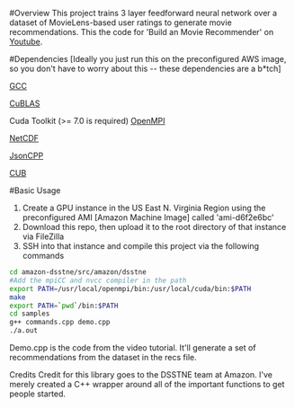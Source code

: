 #Overview
This project  trains 3 layer feedforward neural network over a dataset of MovieLens-based user ratings to generate movie recommendations. This the code for 'Build an Movie Recommender' on [Youtube](https://youtu.be/eKmIVU8EUbw).

#Dependencies
[Ideally you just run this on the preconfigured AWS image, so you don't have to worry about this -- these dependencies are a b*tch]

[GCC](https://gcc.gnu.org/install/)

[CuBLAS](https://github.com/amznlabs/amazon-dsstne/blob/master/docs/getting_started/setup.md#cublas-setup)

Cuda Toolkit (>= 7.0 is required) 
[OpenMPI](https://github.com/amznlabs/amazon-dsstne/blob/master/docs/getting_started/setup.md#openmpi-setup)

[NetCDF](https://github.com/amznlabs/amazon-dsstne/blob/master/docs/getting_started/setup.md#netcdf-setup)

[JsonCPP](https://github.com/amznlabs/amazon-dsstne/blob/master/docs/getting_started/setup.md#jsoncpp-setup)

[CUB](https://github.com/amznlabs/amazon-dsstne/blob/master/docs/getting_started/setup.md#cub-setup)


#Basic Usage

1. Create a GPU instance in the US East N. Virginia Region using the preconfigured AMI [Amazon Machine Image] called 'ami-d6f2e6bc'
2. Download this repo, then upload it to the root directory of that instance via FileZilla
3. SSH into that instance and compile this project via the following commands
```bash
cd amazon-dsstne/src/amazon/dsstne
#Add the mpiCC and nvcc compiler in the path
export PATH=/usr/local/openmpi/bin:/usr/local/cuda/bin:$PATH
make
export PATH=`pwd`/bin:$PATH
cd samples
g++ commands.cpp demo.cpp 
./a.out
```
Demo.cpp is the code from the video tutorial. It'll generate a set of recommendations from the dataset in the recs file.

Credits
Credit for this library goes to the DSSTNE team at Amazon. I've merely created a C++ wrapper around all of the important functions to get people started.

